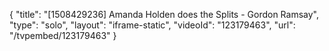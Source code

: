 {
    "title": "[1508429236] Amanda Holden does the Splits - Gordon Ramsay",
    "type": "solo",
    "layout": "iframe-static",
    "videoId": "123179463",
    "url": "\/tvpembed\/123179463"
}